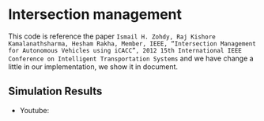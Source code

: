 # Intersection management
This code is reference the paper
`Ismail H. Zohdy, Raj Kishore Kamalanathsharma, Hesham Rakha, Member, IEEE, “Intersection Management for Autonomous Vehicles using iCACC”, 2012 15th International IEEE Conference on Intelligent Transportation Systems`
and we have change a little in our implementation, we show it in document.

## Simulation Results
- Youtube: 
